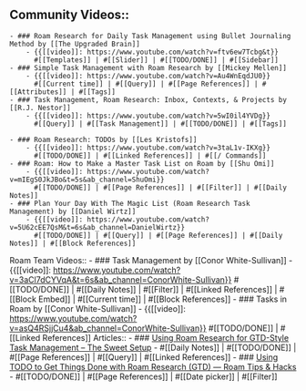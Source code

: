 ## Community Videos::
    - ### Roam Research for Daily Task Management using Bullet Journaling Method by [[The Upgraded Brain]]
        - {{[[video]]: https://www.youtube.com/watch?v=ftv6ew7Tcbg&t}}
          #[[Templates]] | #[[Slider]] | #[[TODO/DONE]] | #[[Sidebar]]
    - ### Simple Task Management with Roam Research by [[Mickey Mellen]]
        - {{[[video]]: https://www.youtube.com/watch?v=Au4WnEqdJU0}}
          #[[Current time]] | #[[Query]] | #[[Page References]] | #[[Attributes]] | #[[Tags]]
    - ### Task Management, Roam Research: Inbox, Contexts, & Projects by [[R.J. Nestor]]
        - {{[[video]]: https://www.youtube.com/watch?v=5wI0il4YVDg}}
          #[[Query]] | #[[Task Management]] | #[[TODO/DONE]] | #[[Tags]] 
          
    - ### Roam Research: TODOs by [[Les Kristofs]]
        - {{[[video]]: https://www.youtube.com/watch?v=3taL1v-IKXg}}
          #[[TODO/DONE]] | #[[Linked References]] | #[[/ Commands]]
    - ### Roam: How to Make a Master Task List on Roam by [[Shu Omi]]
        - {{[[video]]: https://www.youtube.com/watch?v=mIEgS0JkJBo&t=5s&ab_channel=ShuOmi}}
          #[[TODO/DONE]] | #[[Page References]] | #[[Filter]] | #[[Daily Notes]] 
    - ### Plan Your Day With The Magic List (Roam Research Task Management) by [[Daniel Wirtz]]
        - {{[[video]]: https://www.youtube.com/watch?v=5U62cEE7QsM&t=6s&ab_channel=DanielWirtz}}
          #[[TODO/DONE]] | #[[Query]] | #[[Page References]] | #[[Daily Notes]] | #[[Block References]] 
Roam Team Videos::
    - ### Task Management by [[Conor White-Sullivan]]
        - {{[[video]]: https://www.youtube.com/watch?v=3aCl7dCYVqA&t=6s&ab_channel=ConorWhite-Sullivan}}
          #[[TODO/DONE]] | #[[Daily Notes]] | #[[Filter]] | #[[Linked References]] | #[[Block Embed]] | #[[Current time]] | #[[Block References]]
    - ### Tasks in Roam by [[Conor White-Sullivan]]
        - {{[[video]]: https://www.youtube.com/watch?v=asQ4RSjjCu4&ab_channel=ConorWhite-Sullivan}}
          #[[TODO/DONE]] | #[[Linked References]] 
Articles::
    - ### [Using Roam Research for GTD-Style Task Management – The Sweet Setup](https://thesweetsetup.com/using-roam-research-for-gtd-style-task-management/)
        - #[[Daily Notes]] | #[[TODO/DONE]] | #[[Page References]] | #[[Query]] | #[[Linked References]] 
    - ### [Using TODO to Get Things Done with Roam Research (GTD) — Roam Tips & Hacks](https://www.roamtips.com/home/use-todo-get-things-done-roam-research-gtd)
        - #[[TODO/DONE]] | #[[Page References]] | #[[Date picker]] | #[[Filter]]
